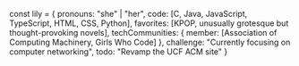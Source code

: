 const lily = {
  pronouns: "she" | "her",
  code: [C, Java, JavaScript, TypeScript, HTML, CSS, Python],
  favorites: [KPOP, unusually grotesque but thought-provoking novels],
  techCommunities: {
                        member: [Association of Computing Machinery, Girls Who Code]
                      },
 challenge: "Currently focusing on computer networking",
 todo: "Revamp the UCF ACM site"
}
